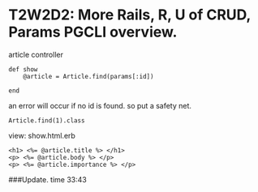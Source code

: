 # T2W2D2: More Rails, R, U of CRUD, Params PGCLI overview.

article controller

```
def show
	@article = Article.find(params[:id])
	
end
```

an error will occur if no id is found. so put a safety net.


```
Article.find(1).class
```

view: show.html.erb

```
<h1> <%= @article.title %> </h1>
<p> <%= @article.body %> </p>
<p> <%= @article.importance %> </p>
```

###Update.
time 33:43